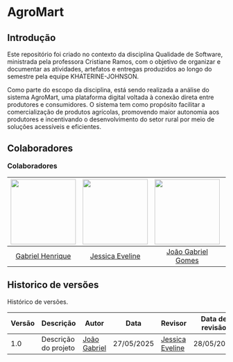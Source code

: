 # AgroMart

## Introdução

Este repositório foi criado no contexto da disciplina Qualidade de Software, ministrada pela professora Cristiane Ramos, com o objetivo de organizar e documentar as atividades, artefatos e entregas produzidos ao longo do semestre pela equipe KHATERINE-JOHNSON.

Como parte do escopo da disciplina, está sendo realizada a análise do sistema AgroMart, uma plataforma digital voltada à conexão direta entre produtores e consumidores. O sistema tem como propósito facilitar a comercialização de produtos agrícolas, promovendo maior autonomia aos produtores e incentivando o desenvolvimento do setor rural por meio de soluções acessíveis e eficientes.

## Colaboradores

<font size="3"><p style="text-align: left">**Colaboradores**</p></font>

| <img src="https://github.com/gabrielhrlima.png" width="150px"> | <img src="https://github.com/xzxjesse.png" width="150px"> | <img src="https://github.com/xgomesx.png" width="150px" > | <img src="https://github.com/mathonaut.png" width="150px"> | <img src="https://github.com/PedroGusta.png" width="150px"> | <img src="https://github.com/Ruan-Carvalho.png" width="150px"> |
| :------------------------------------------------------------: | :-------------------------------------------------------: | :-------------------------------------------------------: | :--------------------------------------------------------: | :---------------------------------------------------------: | :------------------------------------------------------------: |
|      [Gabriel Henrique](https://github.com/gabrielhrlima)      |      [Jessica Eveline](https://github.com/xzxjesse)       |     [João Gabriel Gomes ](https://github.com/xgomesx)     |      [Matheus Henrique](https://github.com/mathonaut)      |       [Pedro Gustavo](https://github.com/PedroGusta)        |       [Ruan Carvalho](https://github.com/Ruan-Carvalho)        |

## Historico de versões

Histórico de versões.

| Versão | Descrição            | Autor                                      | Data       | Revisor                                        | Data de revisão |
| ------ | -------------------- | ------------------------------------------ | ---------- | ---------------------------------------------- | --------------- |
| 1.0    | Descrição do projeto | [João Gabriel](https://github.com/xgomesx) | 27/05/2025 | [Jessica Eveline](https://github.com/xzxjesse) | 28/05/2025      |
